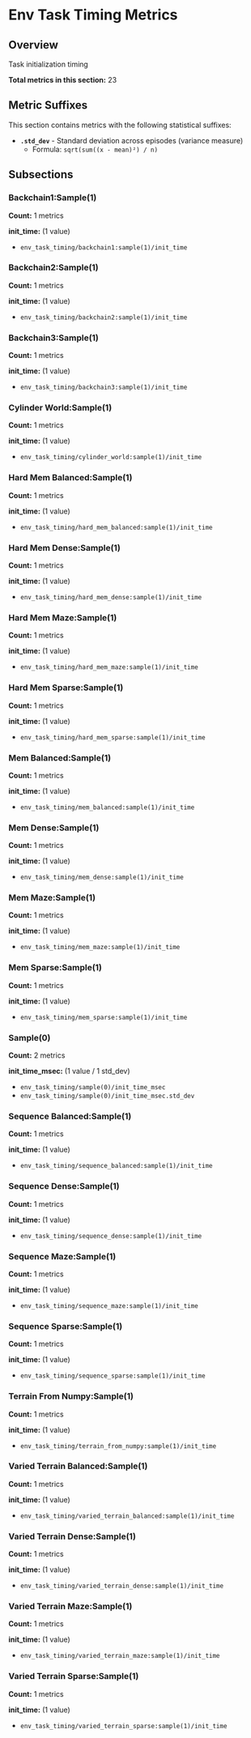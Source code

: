 # Env Task Timing Metrics

## Overview

Task initialization timing

**Total metrics in this section:** 23

## Metric Suffixes

This section contains metrics with the following statistical suffixes:

- **`.std_dev`** - Standard deviation across episodes (variance measure)
  - Formula: `sqrt(sum((x - mean)²) / n)`

## Subsections

### Backchain1:Sample(1)

**Count:** 1 metrics

**init_time:** (1 value)
- `env_task_timing/backchain1:sample(1)/init_time`


### Backchain2:Sample(1)

**Count:** 1 metrics

**init_time:** (1 value)
- `env_task_timing/backchain2:sample(1)/init_time`


### Backchain3:Sample(1)

**Count:** 1 metrics

**init_time:** (1 value)
- `env_task_timing/backchain3:sample(1)/init_time`


### Cylinder World:Sample(1)

**Count:** 1 metrics

**init_time:** (1 value)
- `env_task_timing/cylinder_world:sample(1)/init_time`


### Hard Mem Balanced:Sample(1)

**Count:** 1 metrics

**init_time:** (1 value)
- `env_task_timing/hard_mem_balanced:sample(1)/init_time`


### Hard Mem Dense:Sample(1)

**Count:** 1 metrics

**init_time:** (1 value)
- `env_task_timing/hard_mem_dense:sample(1)/init_time`


### Hard Mem Maze:Sample(1)

**Count:** 1 metrics

**init_time:** (1 value)
- `env_task_timing/hard_mem_maze:sample(1)/init_time`


### Hard Mem Sparse:Sample(1)

**Count:** 1 metrics

**init_time:** (1 value)
- `env_task_timing/hard_mem_sparse:sample(1)/init_time`


### Mem Balanced:Sample(1)

**Count:** 1 metrics

**init_time:** (1 value)
- `env_task_timing/mem_balanced:sample(1)/init_time`


### Mem Dense:Sample(1)

**Count:** 1 metrics

**init_time:** (1 value)
- `env_task_timing/mem_dense:sample(1)/init_time`


### Mem Maze:Sample(1)

**Count:** 1 metrics

**init_time:** (1 value)
- `env_task_timing/mem_maze:sample(1)/init_time`


### Mem Sparse:Sample(1)

**Count:** 1 metrics

**init_time:** (1 value)
- `env_task_timing/mem_sparse:sample(1)/init_time`


### Sample(0)

**Count:** 2 metrics

**init_time_msec:** (1 value / 1 std_dev)
- `env_task_timing/sample(0)/init_time_msec`
- `env_task_timing/sample(0)/init_time_msec.std_dev`


### Sequence Balanced:Sample(1)

**Count:** 1 metrics

**init_time:** (1 value)
- `env_task_timing/sequence_balanced:sample(1)/init_time`


### Sequence Dense:Sample(1)

**Count:** 1 metrics

**init_time:** (1 value)
- `env_task_timing/sequence_dense:sample(1)/init_time`


### Sequence Maze:Sample(1)

**Count:** 1 metrics

**init_time:** (1 value)
- `env_task_timing/sequence_maze:sample(1)/init_time`


### Sequence Sparse:Sample(1)

**Count:** 1 metrics

**init_time:** (1 value)
- `env_task_timing/sequence_sparse:sample(1)/init_time`


### Terrain From Numpy:Sample(1)

**Count:** 1 metrics

**init_time:** (1 value)
- `env_task_timing/terrain_from_numpy:sample(1)/init_time`


### Varied Terrain Balanced:Sample(1)

**Count:** 1 metrics

**init_time:** (1 value)
- `env_task_timing/varied_terrain_balanced:sample(1)/init_time`


### Varied Terrain Dense:Sample(1)

**Count:** 1 metrics

**init_time:** (1 value)
- `env_task_timing/varied_terrain_dense:sample(1)/init_time`


### Varied Terrain Maze:Sample(1)

**Count:** 1 metrics

**init_time:** (1 value)
- `env_task_timing/varied_terrain_maze:sample(1)/init_time`


### Varied Terrain Sparse:Sample(1)

**Count:** 1 metrics

**init_time:** (1 value)
- `env_task_timing/varied_terrain_sparse:sample(1)/init_time`


